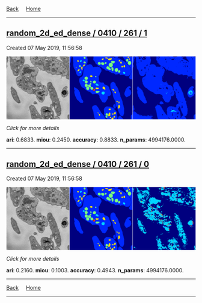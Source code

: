 
[Back](..)&nbsp;&nbsp;&nbsp;&nbsp;&nbsp;[Home](https://leapmanlab.github.io/snapshots)

---

<div class="summary"><a href="1"><h2>random_2d_ed_dense / 0410 / 261 / 1</h2></a><p>Created 07 May 2019, 11:56:58
</p><a href="1"><img src="1/media/summary.png" align="center"></a><p>
<i>Click for more details</i>
</p></div>

**ari**: 0.6833. **miou**: 0.2450. **accuracy**: 0.8833. **n_params**: 4994176.0000. 

---

<div class="summary"><a href="0"><h2>random_2d_ed_dense / 0410 / 261 / 0</h2></a><p>Created 07 May 2019, 11:56:58
</p><a href="0"><img src="0/media/summary.png" align="center"></a><p>
<i>Click for more details</i>
</p></div>

**ari**: 0.2160. **miou**: 0.1003. **accuracy**: 0.4943. **n_params**: 4994176.0000. 

---

[Back](..)&nbsp;&nbsp;&nbsp;&nbsp;&nbsp;[Home](https://leapmanlab.github.io/snapshots)

---